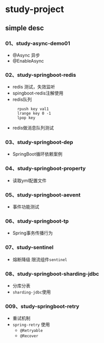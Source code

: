 # study-project

## simple desc

### 01、study-async-demo01

* @Async 异步
* @EnableAsync
                                                          
### 02、study-springboot-redis

* redis 测试，失效监听
* spingboot-redis注解使用
* redis队列
  ```shell
    rpush key val1
    lrange key 0 -1
    lpop key
  ```
* redis做消息队列测试  

### 03、study-springboot-dep

* SpringBoot循环依赖案例
                                                                             
### 04、study-springboot-property

* 读取yml配置文件

### 05、study-springboot-aevent

* 事件功能测试

### 06、study-springboot-tp

* Spring事务传播行为

### 07、study-sentinel

* 熔断降级 限流组件`sentinel`

### 08、study-springboot-sharding-jdbc

* 分库分表
* `sharding-jdbc`使用

### 009、study-springboot-retry

* 重试机制
* `spring-retry` 使用
    * `@Retryable`
    * `@Recover`
